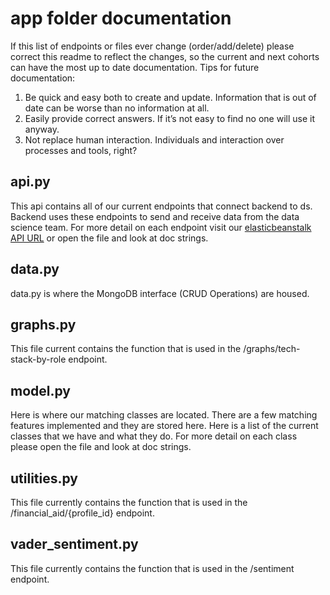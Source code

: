 # app folder documentation

If this list of endpoints or files ever change (order/add/delete) please correct this readme to reflect the changes, so the current and next cohorts can have the most up to date documentation. Tips for future documentation:
1. Be quick and easy both to create and update. Information that is out of date can be worse than no information at all.
2. Easily provide correct answers. If it’s not easy to find no one will use it anyway.
3. Not replace human interaction. Individuals and interaction over processes and tools, right?

## api.py

This api contains all of our current endpoints that connect backend to ds. Backend uses these endpoints to send and receive data from the data science team. For more detail on each endpoint visit our [elasticbeanstalk API URL](http://underdog-devs-ds-a-dev.us-east-1.elasticbeanstalk.com) or open the file and look at doc strings.

## data.py

data.py is where the MongoDB interface (CRUD Operations) are housed.

## graphs.py

This file current contains the function that is used in the /graphs/tech-stack-by-role endpoint.

## model.py

Here is where our matching classes are located. There are a few matching features implemented and they are stored here. Here is a list of the current classes that we have and what they do. For more detail on each class please open the file and look at doc strings. 

## utilities.py

This file currently contains the function that is used in the /financial_aid/{profile_id} endpoint.

## vader_sentiment.py

This file currently contains the function that is used in the /sentiment endpoint.
